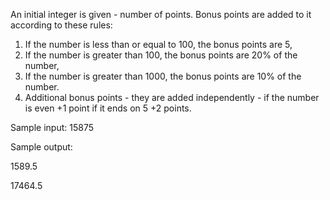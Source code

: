 An initial integer is given - number of points. Bonus points are added to it according to these rules:
1. If the number is less than or equal to 100, the bonus points are 5,
2. If the number is greater than 100, the bonus points are 20% of the number,
3. If the number is greater than 1000, the bonus points are 10% of the number.
4. Additional bonus points - they are added independently  - if the number is even +1 point if it ends on 5 +2 points.

Sample input: 15875

Sample output:

1589.5

17464.5
